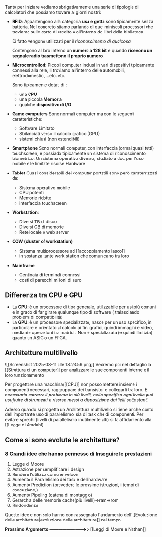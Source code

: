 Tanto per iniziare vediamo sbrigativamente una serie di tipologie di calcolatori che possiamo trovare ai giorni nostri:
- **RFID**:
	Appartengono alla categoria **usa e getta** sono tipicamente senza batteria.
	Nel concreto stiamo parlando di quei miniscoli processori che troviamo sulle carte di credito o all'interno dei libri della biblioteca.
	
	Di fatto vengono utilizzati per il *riconoscimento di qualcosa*
	
	Contengono al loro interno un **numero a 128 bit** e quando **ricevono un segnale radio trasmettono il proprio numero**.

- **Microcontrollori**:
	Piccoli computer inclusi in vari dispositivi tipicamente connessi alla rete, li troviamo all'interno delle automobili, elettrodomestici,...etc. etc.

	Sono tipicamente dotati di :
	- una **CPU** 
	- una piccola **Memoria**
	- qualche **dispositivo di I/O**

- **Game computers**
	Sono normali computer ma con le seguenti caratteristiche:
	- Software Limitato
	- Sbilanciati verso il calcolo grafico (GPU)
	- sistemi chiusi (non estendibili)

- **Smartphone**
	Sono normali computer, con interfaccia (ormai quasi tutti) touchscreen, e possiado tipicamente un sistema di riconoscimento biometrico. Un sistema operativo diverso, studiato a doc per l'uso mobile e le limitate risorse Hardware

- **Tablet** 
	Quasi considerabili dei computer portatili sono però caraterrizzati da:
	- Sistema operativo mobile
	- CPU potenti
	- Memorie ridotte
	- interfaccia touchscreen

- **Workstation**:
	- Diversi TB di disco
	- Diversi GB di memorie
	- Rete locale o web server

- **COW (cluster of workstation)**
	- Sistema multiprocessore ad [[accoppiamento lasco]]
	- in sostanza tante work station che comunicano tra loro

- **Mainframe**
	- Centinaia di terminali connessi
	- costi di parecchi milioni di euro


## Differenza tra CPU e GPU

- La **CPU**: è un processore di tipo generale, utilizzabile per usi più comuni e in grado di far girare qualunque tipo di software ( tralasciando problemi di compatibilità)
- La **GPU**: è un processore specializzato, nasce per un uso specifico, in particolare è orientato al calcolo ai fini grafici, quindi immagini e video, mediante operazioni tra matrici . Non è specializzata (e quindi limitata) quanto un ASIC o un FPGA. 


## Architetture multilivello

![[Screenshot 2025-08-11 alle 18.23.59.png]]
Vedremo poi nel dettaglio la [[Struttura di un computer]] per analizzare le sue componenti interne e il loro funzionamento 

Per progettare una macchina/[[CPU]] non posso mettere insieme i componenti necessari, raggruppare dei transistor e collegarli tra loro. È *necessario astrarre il problema in più livelli, nello specifico ogni livello può usufruire di strumenti e risorse messi a disposizione dai lielli sottostanti.*

Adesso quando si progetta un Architettura multilivello si tiene anche conto dell'importante uso di parallelismo, sia di task che di componenti. Per evitare sprechi (livelli di parallelismo inutilmente alti) si fa affidamento alla [[Legge di Amdahl]]





## Come si sono evolute le architetture?

### 8 Grandi idee che hanno permesso di Inseguire le prestazioni

1. Legge di Moore
2. Astrazione per semplificare i design
3. Rendere l’utilizzo comune veloce
4. Aumento il Parallelismo dei task e dell’hardware
5. Aumento Prediction (prevedere le prossime istruzioni, i tempi di esecuzione,)
6. Aumento Pipeling (catena di montaggio)
7. Gerarchia delle memorie cache(più livelli)->ram->rom
8. Rindondanza

Queste idee e non solo hanno contrassegnato l'andamento dell'[[Evoluzione delle architetture|evoluzione delle architetture]] nel tempo
 
**Prossimo Argomento —————————>>** [[Leggi di Moore e Nathan]]